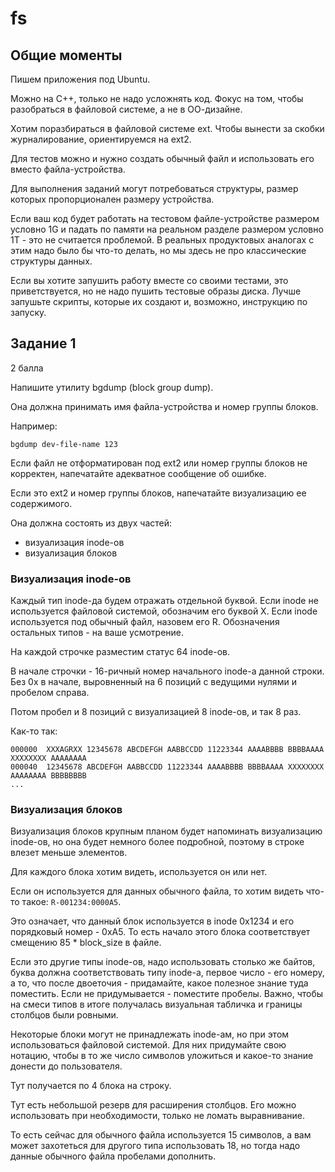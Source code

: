 # fs

## Общие моменты

Пишем приложения под Ubuntu.

Можно на C++, только не надо усложнять код. Фокус на том, чтобы разобраться в файловой системе, а не
в ОО-дизайне.

Хотим поразбираться в файловой системе ext. Чтобы вынести за скобки журналирование, ориентируемся на ext2.

Для тестов можно и нужно создать обычный файл и использовать его вместо файла-устройства.

Для выполнения заданий могут потребоваться структуры, размер которых пропорционален размеру устройства.

Если ваш код будет работать на тестовом файле-устройстве размером условно 1G и падать по памяти на реальном разделе
размером условно 1T - это не считается проблемой. В реальных продуктовых аналогах с этим надо было бы что-то делать,
но мы здесь не про классические структуры данных.

Если вы хотите запушить работу вместе со своими тестами, это приветствуется, но не надо пушить тестовые образы диска.
Лучше запушьте скрипты, которые их создают и, возможно, инструкцию по запуску.

## Задание 1

2 балла

Напишите утилиту bgdump (block group dump).

Она должна принимать имя файла-устройства и номер группы блоков.

Например:

```
bgdump dev-file-name 123
```

Если файл не отформатирован под ext2 или номер группы блоков не корректен, напечатайте адекватное сообщение об ошибке.

Если это ext2 и номер группы блоков, напечатайте визуализацию ее содержимого.

Она должна состоять из двух частей:

- визуализация inode-ов
- визуализация блоков

### Визуализация inode-ов

Каждый тип inode-да будем отражать отдельной буквой. Если inode не используется файловой системой, обозначим его буквой X.
Если inode используется под обычный файл, назовем его R. Обозначения остальных типов - на ваше усмотрение.

На каждой строчке разместим статус 64 inode-ов. 

В начале строчки - 16-ричный номер начального inode-а данной строки. Без 0x в начале, выровненный на 6 позиций с ведущими нулями и пробелом справа.

Потом пробел и 8 позиций с визуализацией 8 inode-ов, и так 8 раз.

Как-то так:

```
000000  XXXAGRXX 12345678 ABCDEFGH AABBCCDD 11223344 AAAABBBB BBBBAAAA XXXXXXXX AAAAAAAA
000040  12345678 ABCDEFGH AABBCCDD 11223344 AAAABBBB BBBBAAAA XXXXXXXX AAAAAAAA BBBBBBBB
...
```

### Визуализация блоков

Визуализация блоков крупным планом будет напоминать визуализацию inode-ов, но она будет
немного более подробной, поэтому в строке влезет меньше элементов.

Для каждого блока хотим видеть, используется он или нет.

Если он используется для данных обычного файла, то хотим видеть что-то такое: `R-001234:0000A5`.

Это означает, что данный блок используется в inode 0x1234 и его порядковый номер - 0xA5. То есть начало этого блока
соответствует смещению 85 * block_size в файле.

Если это другие типы inode-ов, надо использовать столько же байтов, буква должна соответствовать типу inode-а, первое
число - его номеру, а то, что после двоеточия - придамайте, какое полезное знание туда поместить. Если  не придумывается -
поместите пробелы. Важно, чтобы на смеси типов в итоге получалась визуальная табличка и границы столбцов были ровными.

Некоторые блоки могут не принадлежать inode-ам, но при этом использоваться файловой системой.
Для них придумайте свою нотацию, чтобы в то же число символов уложиться и какое-то знание донести до пользователя.

Тут получается по 4 блока на строку.

Тут есть небольшой резерв для расширения столбцов. Его можно использовать при необходимости, только не ломать выравнивание.

То есть сейчас для обычного файла используется 15 символов, а вам может захотеться для другого типа использовать 18, но тогда
надо данные обычного файла пробелами дополнить.

